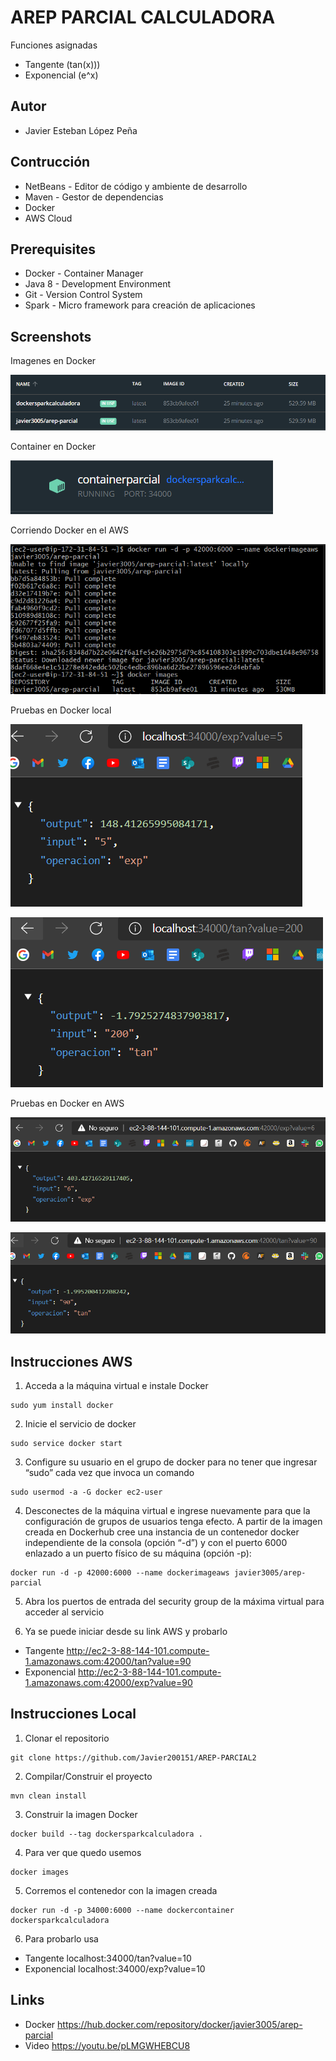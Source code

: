 # AREP PARCIAL CALCULADORA
Funciones asignadas
- Tangente (tan(x)))
- Exponencial (e^x)

## Autor
* Javier Esteban López Peña

## Contrucción
* NetBeans - Editor de código y ambiente de desarrollo
* Maven - Gestor de dependencias
* Docker 
* AWS Cloud

## Prerequisites
* Docker - Container Manager
* Java 8 - Development Environment
* Git - Version Control System
* Spark - Micro framework para creación de aplicaciones

## Screenshots

Imagenes en Docker

![](img/imageslocal.png)

Container en Docker 

![](img/containerlocal.png)

Corriendo Docker en el AWS

![](img/dockeraws.png)

Pruebas en Docker local

![](img/dockerexp.png)

![](img/dockertan.png)

Pruebas en Docker en AWS

![](img/pruebaexp.png)

![](img/pruebatan.png)

## Instrucciones AWS
1. Acceda a la máquina virtual e instale Docker

```
sudo yum install docker
```

2. Inicie el servicio de docker

```
sudo service docker start
```

3. Configure su usuario en el grupo de docker para no tener que ingresar “sudo” cada vez que invoca un comando

```
sudo usermod -a -G docker ec2-user
```

4. Desconectes de la máquina virtual e ingrese nuevamente para que la configuración de grupos de usuarios tenga efecto. A partir de la imagen creada en Dockerhub cree una instancia de un contenedor docker independiente de la consola (opción “-d”) y con el puerto 6000 enlazado a un puerto físico de su máquina (opción -p):

```
docker run -d -p 42000:6000 --name dockerimageaws javier3005/arep-parcial
```

5. Abra los puertos de entrada del security group de la máxima virtual para acceder al servicio

6. Ya se puede iniciar desde su link AWS y probarlo

- Tangente http://ec2-3-88-144-101.compute-1.amazonaws.com:42000/tan?value=90
- Exponencial http://ec2-3-88-144-101.compute-1.amazonaws.com:42000/exp?value=90

## Instrucciones Local

1. Clonar el repositorio

```
git clone https://github.com/Javier200151/AREP-PARCIAL2
```

2. Compilar/Construir el proyecto

```
mvn clean install
```

3. Construir la imagen Docker

```
docker build --tag dockersparkcalculadora .
```

4. Para ver que quedo usemos

```
docker images
```

5. Corremos el contenedor con la imagen creada

```
docker run -d -p 34000:6000 --name dockercontainer dockersparkcalculadora
```

6. Para probarlo usa

- Tangente localhost:34000/tan?value=10
- Exponencial localhost:34000/exp?value=10

## Links

- Docker https://hub.docker.com/repository/docker/javier3005/arep-parcial
- Video https://youtu.be/pLMGWHEBCU8
